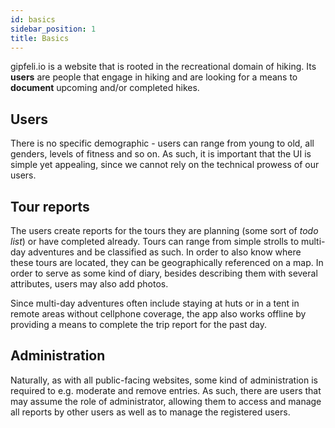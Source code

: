 ```yaml
---
id: basics
sidebar_position: 1
title: Basics
---
```


gipfeli.io is a website that is rooted in the recreational domain of hiking. Its **users** are people that engage in
hiking and are looking for a means to **document** upcoming and/or completed hikes.

## Users

There is no specific demographic - users can range from young to old, all genders, levels of fitness and so on. As such,
it is important that the UI is simple yet appealing, since we cannot rely on the technical prowess of our users.

## Tour reports

The users create reports for the tours they are planning (some sort of *todo list*) or have completed already. Tours can
range from simple strolls to multi-day adventures and be classified as such. In order to also know where these tours are
located, they can be geographically referenced on a map. In order to serve as some kind of diary, besides describing
them with several attributes, users may also add photos.

Since multi-day adventures often include staying at huts or in a tent in remote areas without cellphone coverage, the
app also works offline by providing a means to complete the trip report for the past day.

## Administration

Naturally, as with all public-facing websites, some kind of administration is required to e.g. moderate and remove
entries. As such, there are users that may assume the role of administrator, allowing them to access and manage all
reports by other users as well as to manage the registered users.